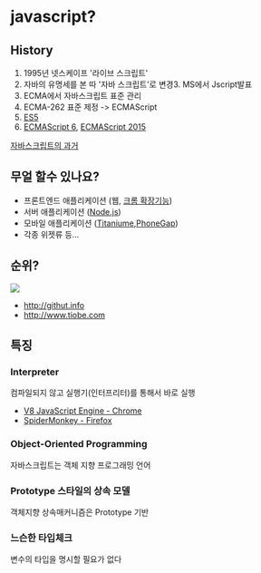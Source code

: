 # javascript?

## History

1.  1995년 넷스케이프 '라이브 스크립트'
2.  자바의 유명세를 본 따 '자바 스크립트'로 변경3.  MS에서 Jscript발표
4.  ECMA에서 자바스크립트 표준 관리
5.  ECMA-262 표준 제정 -> ECMAScript
6.  [ES5](http://kangax.github.io/compat-table/es5/) 
7.  [ECMAScript 6](http://hacks.mozilla.or.kr/2015/08/es6-in-depth-an-introduction/), [ECMAScript 2015](http://www.ecma-international.org/ecma-262/6.0/)

[자바스크립트의 과거](http://wit.nts-corp.com/2014/08/13/1925)


## 무얼 할수 있나요?

*   프론트엔드 애플리케이션 (웹, [크롬 확장기능](https://chrome.google.com/webstore/category/home?hl=ko))
*   서버 애플리케이션 ([Node.js](http://nodejs.org))
*   모바일 애플리케이션 ([Titaniume](http://www.appcelerator.com/),[PhoneGap](http://phonegap.com/))
*   각종 위젯류 등...

## 순위?

![](http://i.imgur.com/yWBi3yR.png)

* http://githut.info
* http://www.tiobe.com

## 특징

### Interpreter

컴파일되지 않고 실행기(인터프리터)를 통해서 바로 실행

*   [V8 JavaScript Engine - Chrome](http://code.google.com/p/v8/)
*   [SpiderMonkey - Firefox](https://developer.mozilla.org/en/SpiderMonkey)

### Object-Oriented Programming

자바스크립트는 객체 지향 프로그래밍 언어


### Prototype 스타일의 상속 모델

객체지향 상속매커니즘은 Prototype 기반


### 느슨한 타입체크

변수의 타입을 명시할 필요가 없다
